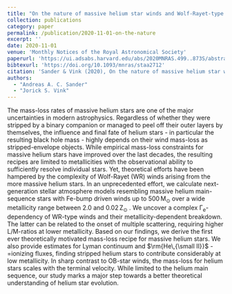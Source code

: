 ```yaml
---
title: "On the nature of massive helium star winds and Wolf-Rayet-type mass-loss"
collection: publications
category: paper
permalink: /publication/2020-11-01-on-the-nature
excerpt: ''
date: 2020-11-01
venue: 'Monthly Notices of the Royal Astronomical Society'
paperurl: 'https://ui.adsabs.harvard.edu/abs/2020MNRAS.499..873S/abstract'
bibtexurl: 'https://doi.org/10.1093/mnras/staa2712'
citation: 'Sander & Vink (2020), On the nature of massive helium star winds and Wolf-Rayet-type mass-loss, MNRAS'
authors:
  - "Andreas A. C. Sander"
  - "Jorick S. Vink"
---
```

The mass-loss rates of massive helium stars are one of the major uncertainties in modern astrophysics. Regardless of whether they were stripped by a binary companion or managed to peel off their outer layers by themselves, the influence and final fate of helium stars - in particular the resulting black hole mass - highly depends on their wind mass-loss as stripped-envelope objects. While empirical mass-loss constraints for massive helium stars have improved over the last decades, the resulting recipes are limited to metallicities with the observational ability to sufficiently resolve individual stars. Yet, theoretical efforts have been hampered by the complexity of Wolf-Rayet (WR) winds arising from the more massive helium stars. In an unprecedented effort, we calculate next-generation stellar atmosphere models resembling massive helium main-sequence stars with Fe-bump driven winds up to $500\, \mathrm{M}_\odot$ over a wide metallicity range between 2.0 and $0.02\, \mathrm{Z}_\odot$ . We uncover a complex Γ<SUB>e</SUB>-dependency of WR-type winds and their metallicity-dependent breakdown. The latter can be related to the onset of multiple scattering, requiring higher L/M-ratios at lower metallicity. Based on our findings, we derive the first ever theoretically motivated mass-loss recipe for massive helium stars. We also provide estimates for Lyman continuum and $\rm{He\,{\small II}}$ -=ionizing fluxes, finding stripped helium stars to contribute considerably at low metallicity. In sharp contrast to OB-star winds, the mass-loss for helium stars scales with the terminal velocity. While limited to the helium main sequence, our study marks a major step towards a better theoretical understanding of helium star evolution.
